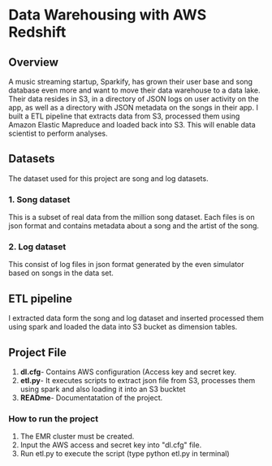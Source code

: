 # Data Warehousing with AWS Redshift

## Overview
A music streaming startup, Sparkify, has grown their user base and song database even more and want to move their data warehouse to a data lake. Their data resides in S3, in a directory of JSON logs on user activity on the app, as well as a directory with JSON metadata on the songs in their app. I built a ETL pipeline that extracts data from S3, processed them using Amazon Elastic Mapreduce and loaded back into S3. This will enable data scientist to perform analyses.

## Datasets
The dataset used for this project are song and log datasets.
### 1. Song dataset
This is a subset of real data from the million song dataset. Each files is on json format and contains metadata about a song and the artist of the song.
### 2. Log dataset
This consist of log files in json format generated by the even simulator based on songs in the data set.


## ETL pipeline
I extracted data form the song and log dataset and inserted processed them using spark and loaded the data into S3 bucket as dimension tables.

## Project File
1. **dl.cfg**- Contains AWS configuration (Access key and secret key.
2. **etl.py**- It executes scripts to extract json file from S3, processes them using spark and also loading it into an S3 bucktet
3. **READme**- Documentatation of the project.

### How to run the project
1. The EMR cluster must be created.
2. Input the AWS access and secret key into "dl.cfg" file.
3. Run etl.py to execute the script (type python etl.py in terminal)
